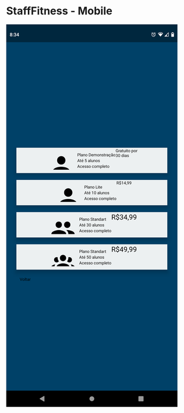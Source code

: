 # StaffFitness - Mobile 

![alt text](https://github.com/ClaudioV05/StaffFitness_Mobile/blob/dev/Doc/Assets/Display_%20plan%20choice%202.png)
